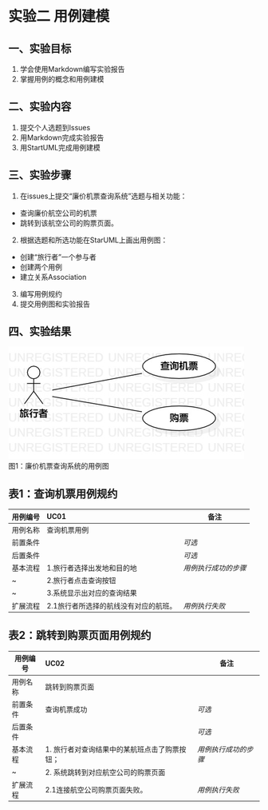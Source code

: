# 实验二   用例建模
## 一、实验目标

1. 学会使用Markdown编写实验报告  
2. 掌握用例的概念和用例建模

## 二、实验内容
1. 提交个人选题到Issues  
2. 用Markdown完成实验报告  
3. 用StartUML完成用例建模  


## 三、实验步骤  
1. 在issues上提交“廉价机票查询系统”选题与相关功能：  
- 查询廉价航空公司的机票
- 跳转到该航空公司的购票页面。
2. 根据选题和所选功能在StarUML上画出用例图：    
- 创建“旅行者”一个参与者
- 创建两个用例
- 建立关系Association
3. 编写用例规约
4. 提交用例图和实验报告

## 四、实验结果

![用例图](./Lab2_UseCaseDiagram.jpg)  
图1：廉价机票查询系统的用例图


## 表1：查询机票用例规约  

用例编号  | UC01 | 备注  
-|:-|-  
用例名称  | 查询机票用例  |   
前置条件  |     | *可选*   
后置条件  |      | *可选*   
基本流程  | 1.旅行者选择出发地和目的地  |*用例执行成功的步骤*    
~| 2.旅行者点击查询按钮  |   
~| 3.系统显示出对应的查询结果  |  
扩展流程  | 2.1旅行者所选择的航线没有对应的航班。 |*用例执行失败* 



## 表2：跳转到购票页面用例规约  

用例编号  | UC02 | 备注  
-|:-|-  
用例名称  | 跳转到购票页面 |   
前置条件  |   查询机票成功   | *可选*   
后置条件  |      | *可选*   
基本流程  | 1. 旅行者对查询结果中的某航班点击了购票按钮；  |*用例执行成功的步骤*    
~| 2. 系统跳转到对应航空公司的购票页面  |   
扩展流程  | 2.1连接航空公司购票页面失败。 |*用例执行失败* 
